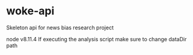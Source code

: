 # woke-api
Skeleton api for news bias research project

node v8.11.4 
If executing the analysis script make sure to change dataDir path
